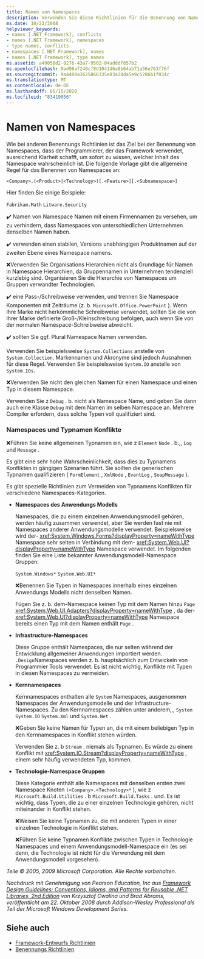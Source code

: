 ```yaml
---
title: Namen von Namespaces
description: Verwenden Sie diese Richtlinien für die Benennung von Namespaces als Teil der Richtlinien zum Entwerfen von Bibliotheken, die .NET-Bibliotheken erweitern und mit ihnen interagieren.
ms.date: 10/22/2008
helpviewer_keywords:
- names [.NET Framework], conflicts
- names [.NET Framework], namespaces
- type names, conflicts
- namespaces [.NET Framework], names
- names [.NET Framework], type names
ms.assetid: a49058d2-0276-43a7-9502-04adddf857b2
ms.openlocfilehash: 0ad98af240cf8d1041d6a8b64ab71a56e763f76f
ms.sourcegitcommit: 9a4488a3625866335e83a20da5e9c5286b1f034c
ms.translationtype: MT
ms.contentlocale: de-DE
ms.lasthandoff: 05/15/2020
ms.locfileid: "83419056"
---
```

# <a name="names-of-namespaces"></a>Namen von Namespaces
Wie bei anderen Benennungs Richtlinien ist das Ziel bei der Benennung von Namespaces, dass der Programmierer, der das Framework verwendet, ausreichend Klarheit schafft, um sofort zu wissen, welcher Inhalt des Namespace wahrscheinlich ist. Die folgende Vorlage gibt die allgemeine Regel für das Benennen von Namespaces an:

 `<Company>.(<Product>|<Technology>)[.<Feature>][.<Subnamespace>]`

 Hier finden Sie einige Beispiele:

 `Fabrikam.Math` `Litware.Security`

 ✔️ Namen von Namespace Namen mit einem Firmennamen zu versehen, um zu verhindern, dass Namespaces von unterschiedlichen Unternehmen denselben Namen haben.

 ✔️ verwenden einen stabilen, Versions unabhängigen Produktnamen auf der zweiten Ebene eines Namespace namens.

 ❌Verwenden Sie Organisations Hierarchien nicht als Grundlage für Namen in Namespace Hierarchien, da Gruppennamen in Unternehmen tendenziell kurzlebig sind. Organisieren Sie die Hierarchie von Namespaces um Gruppen verwandter Technologien.

 ✔️ eine Pass-/Schreibweise verwenden, und trennen Sie Namespace Komponenten mit Zeiträume (z. b. `Microsoft.Office.PowerPoint` ). Wenn Ihre Marke nicht herkömmliche Schreibweise verwendet, sollten Sie die von Ihrer Marke definierte Groß-/Kleinschreibung befolgen, auch wenn Sie von der normalen Namespace-Schreibweise abweicht.

 ✔️ sollten Sie ggf. Plural Namespace Namen verwenden.

 Verwenden Sie beispielsweise `System.Collections` anstelle von `System.Collection`. Markennamen und Akronyme sind jedoch Ausnahmen für diese Regel. Verwenden Sie beispielsweise `System.IO` anstelle von `System.IOs`.

 ❌Verwenden Sie nicht den gleichen Namen für einen Namespace und einen Typ in diesem Namespace.

 Verwenden Sie z `Debug` . b. nicht als Namespace Name, und geben Sie dann auch eine Klasse `Debug` mit dem Namen im selben Namespace an. Mehrere Compiler erfordern, dass solche Typen voll qualifiziert sind.

### <a name="namespaces-and-type-name-conflicts"></a>Namespaces und Typnamen Konflikte
 ❌Führen Sie keine allgemeinen Typnamen ein, wie z `Element` `Node` . b.,, `Log` und `Message` .

 Es gibt eine sehr hohe Wahrscheinlichkeit, dass dies zu Typnamens Konflikten in gängigen Szenarien führt. Sie sollten die generischen Typnamen qualifizieren ( `FormElement` , `XmlNode` , `EventLog` , `SoapMessage` ).

 Es gibt spezielle Richtlinien zum Vermeiden von Typnamens Konflikten für verschiedene Namespaces-Kategorien.

- **Namespaces des Anwendungs Modells**

     Namespaces, die zu einem einzelnen Anwendungsmodell gehören, werden häufig zusammen verwendet, aber Sie werden fast nie mit Namespaces anderer Anwendungsmodelle verwendet. Beispielsweise wird der- <xref:System.Windows.Forms?displayProperty=nameWithType> Namespace sehr selten in Verbindung mit dem- <xref:System.Web.UI?displayProperty=nameWithType> Namespace verwendet. Im folgenden finden Sie eine Liste bekannter Anwendungsmodell-Namespace Gruppen:

     `System.Windows*` `System.Web.UI*`

     ❌Benennen Sie Typen in Namespaces innerhalb eines einzelnen Anwendungs Modells nicht denselben Namen.

     Fügen Sie z. b. dem-Namespace keinen Typ mit dem Namen hinzu `Page` <xref:System.Web.UI.Adapters?displayProperty=nameWithType> , da der- <xref:System.Web.UI?displayProperty=nameWithType> Namespace bereits einen Typ mit dem Namen enthält `Page` .

- **Infrastructure-Namespaces**

     Diese Gruppe enthält Namespaces, die nur selten während der Entwicklung allgemeiner Anwendungen importiert werden. `.Design`Namespaces werden z. b. hauptsächlich zum Entwickeln von Programmier Tools verwendet. Es ist nicht wichtig, Konflikte mit Typen in diesen Namespaces zu vermeiden.

- **Kernnamespaces**

     Kernnamespaces enthalten alle `System` Namespaces, ausgenommen Namespaces der Anwendungsmodelle und der Infrastructure-Namespaces. Zu den Kernnamespaces zählen unter anderem,,, `System` `System.IO` `System.Xml` und `System.Net` .

     ❌Geben Sie keine Namen für Typen an, die mit einem beliebigen Typ in den Kernnamespaces in Konflikt stehen würden.

     Verwenden Sie z. b `Stream` . niemals als Typnamen. Es würde zu einem Konflikt mit <xref:System.IO.Stream?displayProperty=nameWithType> , einem sehr häufig verwendeten Typ, kommen.

- **Technologie-Namespace Gruppen**

     Diese Kategorie enthält alle Namespaces mit denselben ersten zwei Namespace Knoten `(<Company>.<Technology>*` ), wie z `Microsoft.Build.Utilities` . b `Microsoft.Build.Tasks` . und. Es ist wichtig, dass Typen, die zu einer einzelnen Technologie gehören, nicht miteinander in Konflikt stehen.

     ❌Weisen Sie keine Typnamen zu, die mit anderen Typen in einer einzelnen Technologie in Konflikt stehen.

     ❌Führen Sie keine Typnamen Konflikte zwischen Typen in Technologie Namespaces und einem Anwendungsmodell-Namespace ein (es sei denn, die Technologie ist nicht für die Verwendung mit dem Anwendungsmodell vorgesehen).

 *Teile © 2005, 2009 Microsoft Corporation. Alle Rechte vorbehalten.*

 *Nachdruck mit Genehmigung von Pearson Education, Inc aus [Framework Design Guidelines: Conventions, Idioms, and Patterns for Reusable .NET Libraries, 2nd Edition](https://www.informit.com/store/framework-design-guidelines-conventions-idioms-and-9780321545619) von Krzysztof Cwalina und Brad Abrams, veröffentlicht am 22. Oktober 2008 durch Addison-Wesley Professional als Teil der Microsoft Windows Development Series.*

## <a name="see-also"></a>Siehe auch

- [Framework-Entwurfs Richtlinien](../../../docs/standard/design-guidelines/index.md)
- [Benennungs Richtlinien](../../../docs/standard/design-guidelines/naming-guidelines.md)
